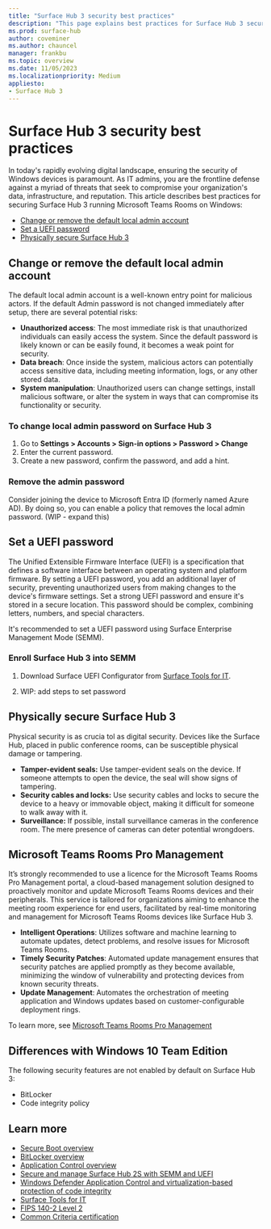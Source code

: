 ```yaml
---
title: "Surface Hub 3 security best practices"
description: "This page explains best practices for Surface Hub 3 security."
ms.prod: surface-hub
author: coveminer
ms.author: chauncel
manager: frankbu
ms.topic: overview
ms.date: 11/05/2023
ms.localizationpriority: Medium
appliesto:
- Surface Hub 3
---
```

# Surface Hub 3 security best practices

In today's rapidly evolving digital landscape, ensuring the security of Windows devices is paramount. As IT admins, you are the frontline defense against a myriad of threats that seek to compromise your organization's data, infrastructure, and reputation. This article describes best practices for securing Surface Hub 3 running Microsoft Teams Rooms on Windows:

- [Change or remove the default local admin account](#change-or-remove-the-default-local-admin-account)
- [Set a UEFI password](#set-a-uefi-password)
- [Physically secure Surface Hub 3](#physically-secure-surface-hub-3)

## Change or remove the default local admin account

The default local admin account is a well-known entry point for malicious actors. If the default Admin password is not changed immediately after setup, there are several potential risks:

- **Unauthorized access**: The most immediate risk is that unauthorized individuals can easily access the system. Since the default password is likely known or can be easily found, it becomes a weak point for security.
- **Data breach**: Once inside the system, malicious actors can potentially access sensitive data, including meeting information, logs, or any other stored data.
- **System manipulation**: Unauthorized users can change settings, install malicious software, or alter the system in ways that can compromise its functionality or security.

### To change local admin password on Surface Hub 3 

1. Go to **Settings > Accounts > Sign-in options > Password > Change**
2. Enter the current password.
3. Create a new password, confirm the password, and add a hint.

### Remove the admin password 

Consider joining the device to Microsoft Entra ID (formerly named Azure AD). By doing so, you can enable a policy that removes the local admin password. (WIP - expand this)

## Set a UEFI password

The Unified Extensible Firmware Interface (UEFI) is a specification that defines a software interface between an operating system and platform firmware. By setting a UEFI password, you add an additional layer of security, preventing unauthorized users from making changes to the device's firmware settings. Set a strong UEFI password and ensure it's stored in a secure location. This password should be complex, combining letters, numbers, and special characters. 

It's recommended to set a UEFI password using Surface Enterprise Management Mode (SEMM). 

### Enroll Surface Hub 3 into SEMM

1. Download Surface UEFI Configurator from [Surface Tools for IT](https://www.microsoft.com/download/details.aspx?id=46703).

2. WIP: add steps to set password

## Physically secure Surface Hub 3

Physical security is as crucia tol as digital security. Devices like the Surface Hub, placed in public conference rooms, can be susceptible physical damage or tampering.

- **Tamper-evident seals:** Use tamper-evident seals on the device. If someone attempts to open the device, the seal will show signs of tampering.
- **Security cables and locks:** Use security cables and locks to secure the device to a heavy or immovable object, making it difficult for someone to walk away with it.
- **Surveillance:** If possible, install surveillance cameras in the conference room. The mere presence of cameras can deter potential wrongdoers.

## Microsoft Teams Rooms Pro Management 

It’s strongly recommended to use a licence for the Microsoft Teams Rooms Pro Management portal, a cloud-based management solution designed to proactively monitor and update Microsoft Teams Rooms devices and their peripherals. This service is tailored for organizations aiming to enhance the meeting room experience for end users, facilitated by real-time monitoring and management for Microsoft Teams Rooms devices like Surface Hub 3. 

- **Intelligent Operations**: Utilizes software and machine learning to automate updates, detect problems, and resolve issues for Microsoft Teams Rooms.
- **Timely Security Patches**: Automated update management ensures that security patches are applied promptly as they become available, minimizing the window of vulnerability and protecting devices from known security threats.
- **Update Management**: Automates the orchestration of meeting application and Windows updates based on customer-configurable deployment rings.

To learn more, see [Microsoft Teams Rooms Pro Management](/microsoftteams/rooms/rooms-pro-management)

## Differences with Windows 10 Team Edition

The following security features are not enabled by default on Surface Hub 3: 

- BitLocker 
- Code integrity policy

## Learn more

- [Secure Boot overview](/windows-hardware/design/device-experiences/oem-secure-boot)
- [BitLocker overview](/windows/security/information-protection/bitlocker/bitlocker-overview)
- [Application Control overview](/windows/security/threat-protection/windows-defender-application-control/windows-defender-application-control)
- [Secure and manage Surface Hub 2S with SEMM and UEFI](/surface-hub/surface-hub-2s-secure-with-uefi-semm)
- [Windows Defender Application Control and virtualization-based protection of code integrity](/windows/security/threat-protection/device-guard/introduction-to-device-guard-virtualization-based-security-and-windows-defender-application-control)
- [Surface Tools for IT](https://www.microsoft.com/download/details.aspx?id=46703)
- [FIPS 140-2 Level 2](/windows/security/threat-protection/fips-140-validation)
- [Common Criteria certification](/windows/security/threat-protection/windows-platform-common-criteria)
